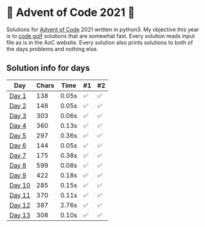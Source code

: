 # 🎄 Advent of Code 2021 🎄
Solutions for [Advent of Code](https://adventofcode.com/2021) 2021 written in python3. My objective this year is to [code golf](https://en.wikipedia.org/wiki/Code_golf) solutions that are somewhat fast.
Every solution reads input file as is in the AoC website. Every solution also prints solutions to both of the days problems and nothing else.
## Solution info for days
| Day | Chars | Time | #1 | #2 |
| --- | --- | --- | --- | --- |
| [Day 1](aoc1/aoc1.py) | 138 | 0.05s | ✅ | ✅ |
| [Day 2](aoc2/aoc2.py) | 148 | 0.05s | ✅ | ✅ |
| [Day 3](aoc3/aoc3.py) | 303 | 0.06s | ✅ | ✅ |
| [Day 4](aoc4/aoc4.py) | 360 | 0.13s | ✅ | ✅ |
| [Day 5](aoc5/aoc5.py) | 297 | 0.36s | ✅ | ✅ |
| [Day 6](aoc6/aoc6.py) | 144 | 0.05s | ✅ | ✅ |
| [Day 7](aoc7/aoc7.py) | 175 | 0.38s | ✅ | ✅ |
| [Day 8](aoc8/aoc8.py) | 599 | 0.08s | ✅ | ✅ |
| [Day 9](aoc9/aoc9.py) | 422 | 0.18s | ✅ | ✅ |
| [Day 10](aoc10/aoc10.py) | 285 | 0.15s | ✅ | ✅ |
| [Day 11](aoc11/aoc11.py) | 370 | 0.11s | ✅ | ✅ |
| [Day 12](aoc12/aoc12.py) | 387 | 2.76s | ✅ | ✅ |
| [Day 13](aoc13/aoc13.py) | 308 | 0.10s | ✅ | ✅ |